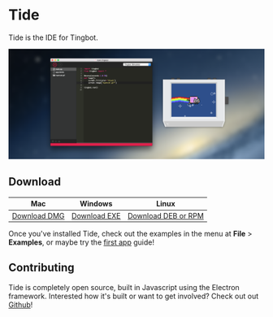 
# Tide

Tide is the IDE for Tingbot.

![](images/tide-header.png)

## Download <span class="js-tide-version"></span>

<script>
    $.ajax({
        url: 'https://api.github.com/repos/tingbot/tide-electron/releases/latest',
        dataType: 'json',
        success: function (release) {
            var version = release.name;
            $('.js-tide-version').text(version);
        }
    });
</script>

<table>
    <thead>
        <th>
            <i class="fa fa-apple" aria-hidden="true"></i> Mac
        </th>
        <th>
            <i class="fa fa-windows" aria-hidden="true"></i> Windows
        </th>
        <th>
            <i class="fa fa-linux" aria-hidden="true"></i> Linux
        </th>
    </thead>
    <tbody>
        <tr>
            <td>
                <a href="http://tide-download.tingbot.com/download/osx">Download DMG</a>
            </td>
            <td>
                <a href="http://tide-download.tingbot.com/download/win">Download EXE</a>
            </td>
            <td>
                <a href="http://github.com/tingbot/tide-electron/releases/latest">Download DEB or RPM</a>
            </td>
        </tr>
    </tbody>
</table>

Once you've installed Tide, check out the examples in the menu at **File** > **Examples**, or maybe try the [first app](/guides/first-app) guide!

## Contributing

Tide is completely open source, built in Javascript using the Electron framework. Interested how it's built or want to get involved? Check out out [Github](http://github.com/tingbot/tide-electron)!
